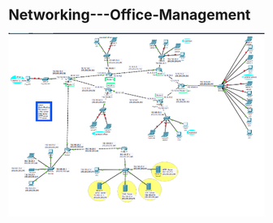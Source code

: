 # Networking---Office-Management
![Visualization](https://github.com/mdmahamudullah/Networking---Office-Management/blob/main/visualization.png)
